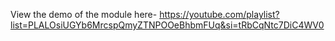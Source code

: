 View the demo of the module here- https://youtube.com/playlist?list=PLALOsiUGYb6MrcspQmyZTNPOOeBhbmFUq&si=tRbCqNtc7DiC4WV0
